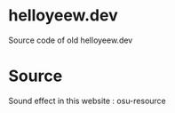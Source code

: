 # helloyeew.dev
 Source code of old helloyeew.dev
 
# Source
Sound effect in this website : osu-resource
